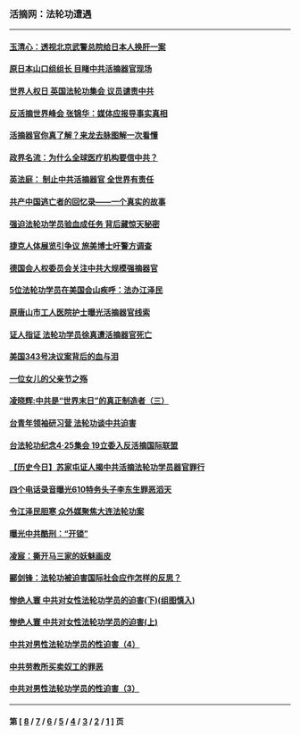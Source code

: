 ### 活摘网：法轮功遭遇
---
#### [玉清心：透视北京武警总院给日本人换肝一案](../../pages/nf5881/n13771978.md?09280430) 
#### [原日本山口组组长 目睹中共活摘器官现场](../../pages/nf5881/n13767360.md?09280430) 
#### [世界人权日 英国法轮功集会 议员谴责中共](../../pages/nf5881/n13431763.md?09280430) 
#### [反活摘世界峰会 张锦华：媒体应报导事实真相](../../pages/nf5881/n13278502.md?09280430) 
#### [活摘器官你真了解？来龙去脉图解一次看懂](../../pages/nf5881/n13013820.md?09280430) 
#### [政界名流：为什么全球医疗机构要信中共？](../../pages/nf5881/n11945479.md?09280430) 
#### [英法庭： 制止中共活摘器官 全世界有责任](../../pages/nf5881/n11330691.md?09280430) 
#### [共产中国逃亡者的回忆录——一个真实的故事](../../pages/nf5881/n10918649.md?09280430) 
#### [强迫法轮功学员验血成任务 背后藏惊天秘密](../../pages/nf5881/n4252384.md?09280430) 
#### [捷克人体展览引争议 旅美博士吁警方调查](../../pages/nf5881/n9429187.md?09280430) 
#### [德国会人权委员会关注中共大规模强摘器官](../../pages/nf5881/n8418950.md?09280430) 
#### [5位法轮功学员在美国会山疾呼：法办江泽民](../../pages/nf5881/n8101519.md?09280430) 
#### [原唐山市工人医院护士曝光活摘器官线索](../../pages/nf5881/n8076384.md?09280430) 
#### [证人指证 法轮功学员徐真遭活摘器官死亡](../../pages/nf5881/n8042467.md?09280430) 
#### [美国343号决议案背后的血与泪](../../pages/nf5881/n8020684.md?09280430) 
#### [一位女儿的父亲节之殇](../../pages/nf5881/n8014122.md?09280430) 
#### [凌晓辉:中共是“世界末日”的真正制造者（三）](../../pages/nf5881/n4210333.md?09280430) 
#### [台青年领袖研习营 法轮功谈中共迫害](../../pages/nf5881/n4141857.md?09280430) 
#### [台法轮功纪念4‧25集会 19立委入反活摘国际联盟](../../pages/nf5881/n4141821.md?09280430) 
#### [【历史今日】苏家屯证人揭中共活摘法轮功学员器官罪行](../../pages/nf5881/n4135912.md?09280430) 
#### [四个电话录音曝光610特务头子李东生罪恶滔天](../../pages/nf5881/n4040060.md?09280430) 
#### [令江泽民胆寒 众外媒聚焦大连法轮功案](../../pages/nf5881/n3932671.md?09280430) 
#### [曝光中共酷刑：“开锁”](../../pages/nf5881/n3889373.md?09280430) 
#### [凌宸：撕开马三家的妖魅画皮](../../pages/nf5881/n3849369.md?09280430) 
#### [郦剑锋：法轮功被迫害国际社会应作怎样的反思？](../../pages/nf5881/n3824560.md?09280430) 
#### [惨绝人寰 中共对女性法轮功学员的迫害(下)(组图慎入)](../../pages/nf5881/n3816285.md?09280430) 
#### [惨绝人寰 中共对女性法轮功学员的迫害(上)](../../pages/nf5881/n3815374.md?09280430) 
#### [中共对男性法轮功学员的性迫害（4）](../../pages/nf5881/n3769144.md?09280430) 
#### [中共劳教所买卖奴工的罪恶](../../pages/nf5881/n3769378.md?09280430) 
#### [中共对男性法轮功学员的性迫害（3）](../../pages/nf5881/n3768231.md?09280430) 

---
#### 第 [ [8](./8.md?09280430) / [7](./7.md?09280430) / [6](./6.md?09280430) / [5](./5.md?09280430) / [4](./4.md?09280430) / [3](./3.md?09280430) / [2](./2.md?09280430) / [1](./1.md?09280430) ] 页
